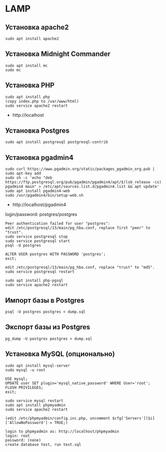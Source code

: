 # LAMP

## Установка apache2

```
sudo apt install apache2
```

## Установка Midnight Commander
```
sudo apt install mc
sudo mc
```

## Установка PHP

```
sudo apt install php
(copy index.php to /var/www/html)
sudo service apache2 restart
```

* http://localhost

## Установка Postgres
```
sudo apt install postgresql postgresql-contrib
```

## Установка pgadmin4

```
sudo curl https://www.pgadmin.org/static/packages_pgadmin_org.pub | sudo apt-key add
sudo sh -c 'echo "deb https://ftp.postgresql.org/pub/pgadmin/pgadmin4/apt/$(lsb_release -cs) pgadmin4 main" > /etc/apt/sources.list.d/pgadmin4.list && apt update'
sudo apt install pgadmin4-web
sudo /usr/pgadmin4/bin/setup-web.sh
```

* http://localhost/pgadmin4

login/password: postgres/postgres 

```
Peer authentication failed for user "postgres":
edit /etc/postgresql/13/main/pg_hba.conf, replace first "peer" to "trust".
sudo service postgresql stop
sudo service postgresql start
psql -U postgres

ALTER USER postgres WITH PASSWORD 'postgres';
exit;

edit /etc/postgresql/13/main/pg_hba.conf, replace "trust" to "md5".
sudo service postgresql restart

sudo apt install php-pgsql
sudo service apache2 restart
```

## Импорт базы в Postgres
```
psql -U postgres postgres < dump.sql
```

## Экспорт базы из Postgres
```
pg_dump -U postgres postgres > dump.sql
```

## Установка MySQL (опционально)
```
sudo apt install mysql-server
sudo mysql -u root

USE mysql;
UPDATE user SET plugin='mysql_native_password' WHERE User='root';
FLUSH PRIVILEGES;
exit;

sudo service mysql restart
sudo apt install phpmyadmin
sudo service apache2 restart

(edit /etc/phpmyadmin/config.inc.php, uncomment $cfg['Servers'][$i]['AllowNoPassword'] = TRUE;)

login to phpmyadmin as: http://localhost/phpmyadmin
login: root
password: (none)
create database test, run test.sql
```

